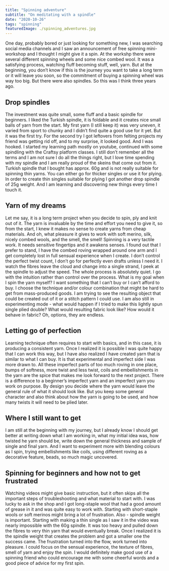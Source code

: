 ```yaml
---
title: "Spinning adventure"
subtitle: "On meditating with a spindle"
date: "2020-10-26"
tags: "spinning"
featuredImage: ./spinning_adventures.jpg
---
```


One day, probably bored or just looking for something new, I was searching social media channels and I saw an announcement of free spinning mini-workshop and I thought I might give it a spin. At the workshp there were several different spinning wheels and some nice combed wool. It was a satisfying process, watching fluff becoming stuff, well, yarn. But at the beginning, you don’t know if this is the journey you want to take a long term or it will leave you soon, so the commitment of buying a spinning wheel was way too big. But there were also spindles. So this was I think three years ago.

## Drop spindles

The investment was quite small, some fluff and a basic spindle for beginners. I liked the Turkish spindle, it is foldable and it creates nice small balls of yarn from the start. My first yarn (I still keep it) was very uneven, it varied from sport to chunky and I didn’t find quite a good use for it yet. But it was the first try. For the second try I got leftovers from felting projects my friend was getting rid off, and to my surprise, it looked good. And I was hooked.
I started my learning path mostly on youtube, continued with some spindling with the Craftsy platform classes. I still don’t remember all the terms and I am not sure I do all the things right, but I love time spending with my spindle and I am really proud of the skeins that come out from it.
Turkish spindle that I bought has approx. 60g and is not really suitable for spinning thin yarns. You can either go for thicker singles or use it for plying. In order to create thin singles suitable for plying I got another drop spindle of 25g weight. And I am learning and discovering new things every time I touch it. 

## Yarn of my dreams

Let me say, it is a long term project when you decide to spin, ply and knit out of it. The yarn is invaluable by the time and effort you need to give it, so from the start, I knew it makes no sense to create yarns from cheap materials. And oh, what pleasure it gives to work with soft merino, silk, nicely combed wools, and the smell, the smell!
Spinning is a very tactile work. It needs sensitive fingertips and it awakens senses. I found out that I prefer to stand, I have the combed roving wrapped around one arm and I get completely lost in full sensual experience when I create. I don’t control the perfect twist count, I don’t go for perfectly even drafts unless I need it. I watch the fibres leave the cloud and change into a single strand, I peek at the spindle to adjust the speed. The whole process is absolutely quiet. I go with the intuition rather than control over the process.
What is my goal when I spin the yarn myself? I want something that I can’t buy or I can’t afford to buy. I choose the technique and/or colour combination that might be hard to get from mass-produced goods. I am trying to see the resulting object that could be created out of it or a stitch pattern I could use. I am also still in experimenting mode - what would happen if I tried to make this lightly spun single plied double? What would resulting fabric look like? How would it behave in fabric? Oh, options, they are endless.

## Letting go of perfection

Learning technique often requires to start with basics, and in this case, it is producing a consistent yarn. Once I realized it is possible I was quite happy that I can work this way, but I have also realized I have created yarn that is similar to what I can buy. It is that experimental and imperfect side I was more drawn to. All these imperfect parts of too much roving in one place, bumps of softness, more twist and less twist, coils and embellishments in the yarn are the spice that makes me look forward to the next project.
There is a difference to a beginner’s imperfect yarn and an imperfect yarn you work on purpose. By design you decide where the yarn would leave the general rule of what it should look like. But you keep some general character and also think about how the yarn is going to be used, and how many twists it will need to be plied later.

## Where I still want to get

I am still at the beginning with my journey, but I already know I should get better at writing down what I am working in, what my initial idea was, how twisted he yarn should be, write down the general thickness and sample of single and final yarn. And I want to experiment more with blending colours as I spin, trying embellishments like coils, using different roving as a decorative feature, beads, so much magic uncovered.

## Spinning for beginners and how not to get frustrated

Watching videos might give basic instruction, but it often skips all the important steps of troubleshooting and what material to start with. I was lucky to ask in the shop and I got long-staple wool that had a good amount of grease in it and was quite easy to work with. Starting with short-staple wools or soft merinos might bring a lot of frustration. Also - spindle weight is important. Starting with making a thin single as I saw it in the video was nearly impossible with the 60g spindle. It was too heavy and pulled down the fibres to very thin yarn that would eventually break. Once I realized it is the spindle weight that creates the problem and got a smaller one the success came. The frustration turned into the flow, work turned into pleasure. I could focus on the sensual experience, the texture of fibres, smell of yarn and enjoy the spin. I would definitely make good use of a spinning friend who could encourage me with some cheerful words and a good piece of advice for my first spin.